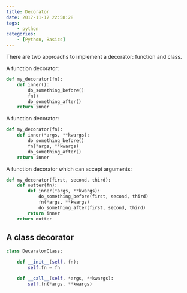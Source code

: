 ```yaml
---
title: Decorator
date: 2017-11-12 22:58:28
tags: 
    - python
categories:
    - [Python, Basics]
---
```


There are two approachs to implement a decorator: function and class.

A function decorator:
```python
def my_decorator(fn):
    def inner():
        do_something_before()
        fn()
        do_something_after()
    return inner
```
A function decorator:
```python
def my_decorator(fn):
    def inner(*args, **kwargs):
        do_something_before()
        fn(*args, **kwargs)
        do_something_after()
    return inner
```
A function decorator which can accept arguments:
```py
def my_decorator(first, second, third):
    def outter(fn):
        def inner(*args, **kwargs):
            do_something_before(first, second, third)
            fn(*args, **kwargs)
            do_something_after(first, second, third)
        return inner
    return outter
```

## A class decorator
```py
class DecaratorClass:

    def __init__(self, fn):
        self.fn = fn

    def __call__(self, *args, **kwargs):
        self.fn(*args, **kwargs)
```






